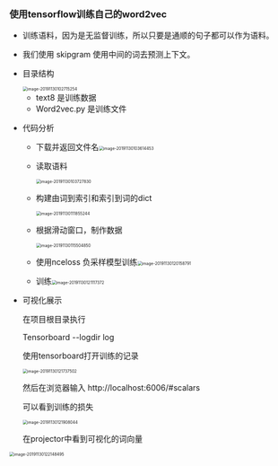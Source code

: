 ### 使用tensorflow训练自己的word2vec

- 训练语料，因为是无监督训练，所以只要是通顺的句子都可以作为语料。

- 我们使用 skipgram 使用中间的词去预测上下文。

- 目录结构

  <img src="https://shinkeika.github.io/images/bert/3/0.png" alt="image-20191130102715254" style="zoom:50%;" />

  - text8 是训练数据
  - Word2vec.py 是训练文件

- 代码分析

  - 下载并返回文件名<img src="https://shinkeika.github.io/images/bert/3/1.png" alt="image-20191130103614453" style="zoom:50%;" />

  - 读取语料

    <img src="https://shinkeika.github.io/images/bert/3/2.png" alt="image-20191130103727830" style="zoom:50%;" />

  - 构建由词到索引和索引到词的dict

    <img src="https://shinkeika.github.io/images/bert/3/3.png" alt="image-20191130111855244" style="zoom:50%;" />

  - 根据滑动窗口，制作数据

    <img src="https://shinkeika.github.io/images/bert/3/4.png" alt="image-20191130115504850" style="zoom:50%;" />

  - 使用nceloss 负采样模型训练<img src="https://shinkeika.github.io/images/bert/3/5.png" alt="image-20191130120158791" style="zoom:50%;" />

  - 训练<img src="https://shinkeika.github.io/images/bert/3/9.png" alt="image-20191130121117372" style="zoom:50%;" />

- 可视化展示

  在项目根目录执行

  Tensorboard --logdir log

  使用tensorboard打开训练的记录

  <img src="https://shinkeika.github.io/images/bert/3/6.png" alt="image-20191130121737502" style="zoom:50%;" />

  然后在浏览器输入 http://localhost:6006/#scalars

  可以看到训练的损失

  <img src="https://shinkeika.github.io/images/bert/3/7.png" alt="image-20191130121908044" style="zoom:50%;" />

  在projector中看到可视化的词向量

<img src="https://shinkeika.github.io/images/bert/3/8.png" alt="image-20191130122148495" style="zoom:50%;" />